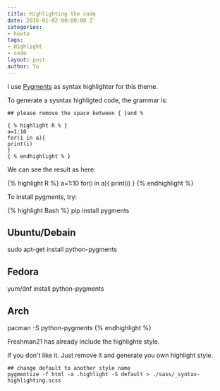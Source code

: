 ```yaml
---
title: Highlighting the code
date: 2016-01-02 00:00:00 Z
categories:
- howto
tags:
- Highlight
- code
layout: post
author: Yu
---
```


I use [Pygments](http://pygments.org/) as syntax highlighter for this theme.

To generate a sysntax highligted code, the grammar is:

~~~
## please remove the space between { }and %

{ % highlight R % } 
a=1:10
for(i in a){
print(i)
}
{ % endhighlight % }
~~~

We can see the result as here:

{% highlight R %}
a=1:10
for(i in a){
print(i)
}
{% endhighlight %}


To install pygments, try:

{% highlight Bash %}
pip install pygments

## Ubuntu/Debain 
sudo apt-get install python-pygments
## Fedora
yum/dnf install python-pygments
## Arch
pacman -S python-pygments
{% endhighlight %}

Freshman21 has already include the highlighte style.

If you don't like it. 
Just remove it and generate you own highlight style. 

~~~
## change default to another style name 
pygmentize -f html -a .highlight -S default > ./sass/_syntax-highlighting.scss
~~~



